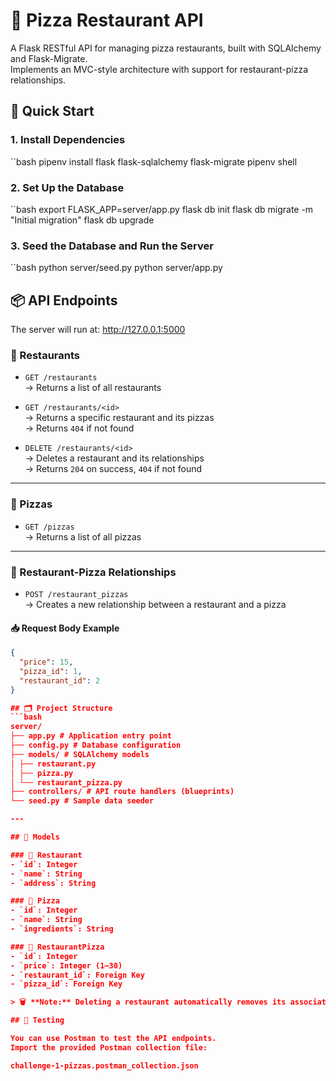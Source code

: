 # 🍕 Pizza Restaurant API

A Flask RESTful API for managing pizza restaurants, built with SQLAlchemy and Flask-Migrate.  
Implements an MVC-style architecture with support for restaurant-pizza relationships.

## 🚀 Quick Start

### 1. Install Dependencies
``bash
pipenv install flask flask-sqlalchemy flask-migrate
pipenv shell

### 2. Set Up the Database

``bash
export FLASK_APP=server/app.py
flask db init
flask db migrate -m "Initial migration"
flask db upgrade

### 3. Seed the Database and Run the Server
``bash
python server/seed.py
python server/app.py

## 📦 API Endpoints
The server will run at: http://127.0.0.1:5000

### 📍 Restaurants

- `GET /restaurants`  
  → Returns a list of all restaurants

- `GET /restaurants/<id>`  
  → Returns a specific restaurant and its pizzas  
  → Returns `404` if not found

- `DELETE /restaurants/<id>`  
  → Deletes a restaurant and its relationships  
  → Returns `204` on success, `404` if not found

---

### 🍕 Pizzas

- `GET /pizzas`  
  → Returns a list of all pizzas

---

### 🔗 Restaurant-Pizza Relationships

- `POST /restaurant_pizzas`  
  → Creates a new relationship between a restaurant and a pizza

#### 📥 Request Body Example
```json
{
  "price": 15,
  "pizza_id": 1,
  "restaurant_id": 2
}

## 🗂️ Project Structure
```bash
server/
├── app.py # Application entry point
├── config.py # Database configuration
├── models/ # SQLAlchemy models
│ ├── restaurant.py
│ ├── pizza.py
│ └── restaurant_pizza.py
├── controllers/ # API route handlers (blueprints)
└── seed.py # Sample data seeder

---

## 🧠 Models

### 🏢 Restaurant
- `id`: Integer  
- `name`: String  
- `address`: String  

### 🍕 Pizza
- `id`: Integer  
- `name`: String  
- `ingredients`: String  

### 🔗 RestaurantPizza
- `id`: Integer  
- `price`: Integer (1–30)  
- `restaurant_id`: Foreign Key  
- `pizza_id`: Foreign Key  

> 🗑️ **Note:** Deleting a restaurant automatically removes its associated restaurant-pizza relationships (cascade delete).

## 🧪 Testing

You can use Postman to test the API endpoints.  
Import the provided Postman collection file:

challenge-1-pizzas.postman_collection.json

